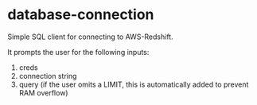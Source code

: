 # database-connection

Simple SQL client for connecting to AWS-Redshift. 

It prompts the user for the following inputs:
1. creds
2. connection string
3. query (if the user omits a LIMIT, this is automatically added to prevent RAM overflow)
